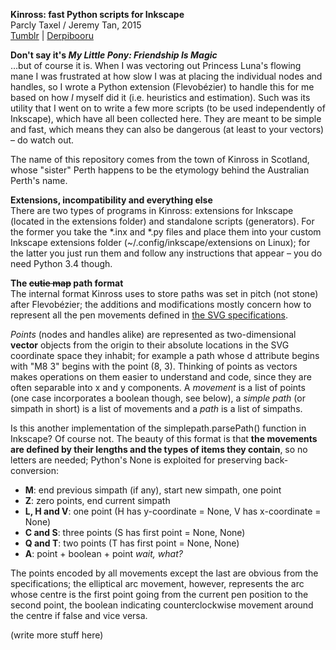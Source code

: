 **Kinross: fast Python scripts for Inkscape**  
Parcly Taxel / Jeremy Tan, 2015  
[Tumblr](http://parclytaxel.tumblr.com) | [Derpibooru](https://derpiboo.ru/profiles/Parcly+Taxel)  

**Don't say it's _My Little Pony: Friendship Is Magic_**  
…but of course it is. When I was vectoring out Princess Luna's flowing mane I was frustrated at how slow I was at placing the individual nodes and handles, so I wrote a Python extension (Flevobézier) to handle this for me based on how *I* myself did it (i.e. heuristics and estimation). Such was its utility that I went on to write a few more scripts (to be used independently of Inkscape), which have all been collected here. They are meant to be simple and fast, which means they can also be dangerous (at least to your vectors) – do watch out.

The name of this repository comes from the town of Kinross in Scotland, whose "sister" Perth happens to be the etymology behind the Australian Perth's name.

**Extensions, incompatibility and everything else**  
There are two types of programs in Kinross: extensions for Inkscape (located in the extensions folder) and standalone scripts (generators). For the former you take the \*.inx and \*.py files and place them into your custom Inkscape extensions folder (~/.config/inkscape/extensions on Linux); for the latter you just run them and follow any instructions that appear &ndash; you do need Python 3.4 though.

**The ~~cutie map~~ path format**  
The internal format Kinross uses to store paths was set in pitch (not stone) after Flevobézier; the additions and modifications mostly concern how to represent all the pen movements defined in [the SVG specifications](http://www.w3.org/TR/SVG11/paths.html).

*Points* (nodes and handles alike) are represented as two-dimensional **vector** objects from the origin to their absolute locations in the SVG coordinate space they inhabit; for example a path whose d attribute begins with "M8 3" begins with the point (8, 3). Thinking of points as vectors makes operations on them easier to understand and code, since they are often separable into x and y components. A *movement* is a list of points (one case incorporates a boolean though, see below), a *simple path* (or simpath in short) is a list of movements and a *path* is a list of simpaths.

Is this another implementation of the simplepath.parsePath() function in Inkscape? Of course not. The beauty of this format is that **the movements are defined by their lengths and the types of items they contain**, so no letters are needed; Python's None is exploited for preserving back-conversion:
* **M**: end previous simpath (if any), start new simpath, one point
* **Z**: zero points, end current simpath
* **L, H and V**: one point (H has y-coordinate = None, V has x-coordinate = None)
* **C and S**: three points (S has first point = None, None)
* **Q and T**: two points (T has first point = None, None)
* **A**: point + boolean + point *wait, what?*

The points encoded by all movements except the last are obvious from the specifications; the elliptical arc movement, however, represents the arc whose centre is the first point going from the current pen position to the second point, the boolean indicating counterclockwise movement around the centre if false and vice versa.

(write more stuff here)
